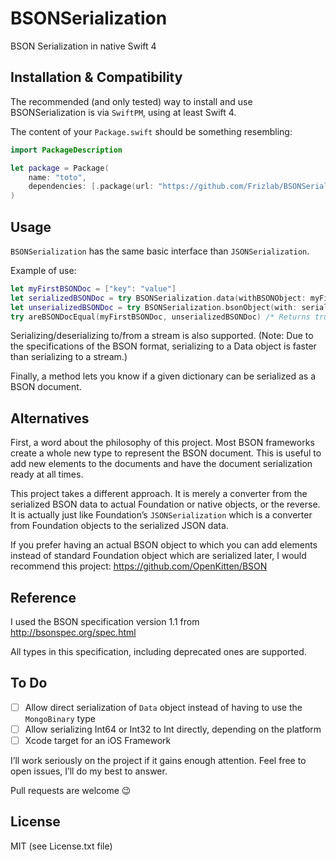 # BSONSerialization
BSON Serialization in native Swift 4

## Installation & Compatibility
The recommended (and only tested) way to install and use BSONSerialization is
via `SwiftPM`, using at least Swift 4.

The content of your `Package.swift` should be something resembling:
```swift
import PackageDescription

let package = Package(
	name: "toto",
	dependencies: [.package(url: "https://github.com/Frizlab/BSONSerialization.git", from: "2.0.0")]
)
```

## Usage
`BSONSerialization` has the same basic interface than `JSONSerialization`.

Example of use:
```swift
let myFirstBSONDoc = ["key": "value"]
let serializedBSONDoc = try BSONSerialization.data(withBSONObject: myFirstBSONDoc, options: [])
let unserializedBSONDoc = try BSONSerialization.bsonObject(with: serializedBSONDoc, options: [])
try areBSONDocEqual(myFirstBSONDoc, unserializedBSONDoc) /* Returns true */
```

Serializing/deserializing to/from a stream is also supported. (Note: Due to the
specifications of the BSON format, serializing to a Data object is faster than
serializing to a stream.)

Finally, a method lets you know if a given dictionary can be serialized as a
BSON document.

## Alternatives
First, a word about the philosophy of this project. Most BSON frameworks create
a whole new type to represent the BSON document. This is useful to add new
elements to the documents and have the document serialization ready at all times.

This project takes a different approach. It is merely a converter from the
serialized BSON data to actual Foundation or native objects, or the reverse.
It is actually just like Foundation’s `JSONSerialization` which is a converter
from Foundation objects to the serialized JSON data.

If you prefer having an actual BSON object to which you can add elements
instead of standard Foundation object which are serialized later, I would
recommend this project: https://github.com/OpenKitten/BSON

## Reference
I used the BSON specification version 1.1 from http://bsonspec.org/spec.html

All types in this specification, including deprecated ones are supported.

## To Do
- [ ] Allow direct serialization of `Data` object instead of having to use the
`MongoBinary` type
- [ ] Allow serializing Int64 or Int32 to Int directly, depending on the platform
- [ ] Xcode target for an iOS Framework

I’ll work seriously on the project if it gains enough attention. Feel free to
open issues, I’ll do my best to answer.

Pull requests are welcome 😉

## License
MIT (see License.txt file)

